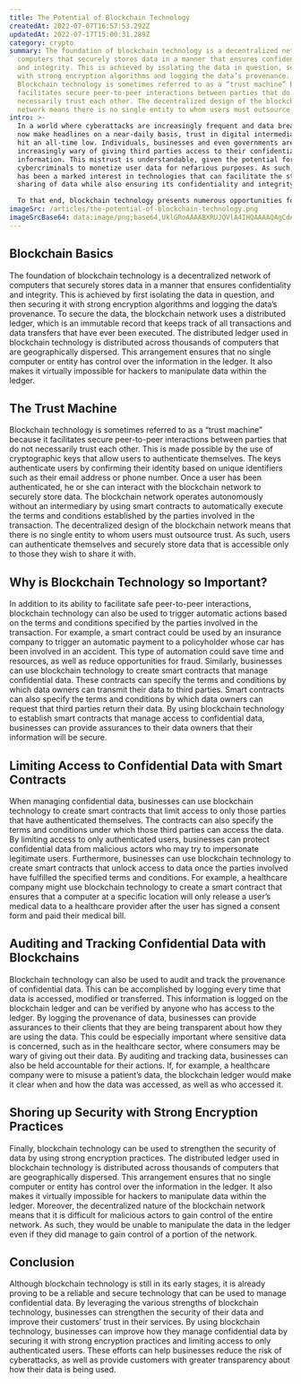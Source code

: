 ```yaml
---
title: The Potential of Blockchain Technology
createdAt: 2022-07-07T16:57:53.292Z
updatedAt: 2022-07-17T15:00:31.289Z
category: crypto
summary: The foundation of blockchain technology is a decentralized network of
  computers that securely stores data in a manner that ensures confidentiality
  and integrity. This is achieved by isolating the data in question, securing it
  with strong encryption algorithms and logging the data’s provenance.
  Blockchain technology is sometimes referred to as a “trust machine” because it
  facilitates secure peer-to-peer interactions between parties that do not
  necessarily trust each other. The decentralized design of the blockchain
  network means there is no single entity to whom users must outsource trust.
intro: >-
  In a world where cyberattacks are increasingly frequent and data breaches
  now make headlines on a near-daily basis, trust in digital intermediaries has
  hit an all-time low. Individuals, businesses and even governments are becoming
  increasingly wary of giving third parties access to their confidential
  information. This mistrust is understandable, given the potential for
  cybercriminals to monetize user data for nefarious purposes. As such, there
  has been a marked interest in technologies that can facilitate the storage and
  sharing of data while also ensuring its confidentiality and integrity. 

  To that end, blockchain technology presents numerous opportunities for improving how we manage confidential data. In this blog post, we will explore how blockchain technology can help businesses reduce the risk of cyberattacks by securing user data on an individual level rather than a centralized server. Furthermore, we’ll discuss why blockchain technology is particularly well suited to meet this challenge with enhanced security measures and increased transparency.
imageSrc: /articles/the-potential-of-blockchain-technology.png
imageSrcBase64: data:image/png;base64,UklGRoAAAABXRUJQVlA4IHQAAAAQAgCdASoKAAoAAUAmJbACdAEf3WArv8HoAPw79DFOSuilHbSqvn0sKJdrE/F2FcHnUjA1xP+Oxb70sRvmQ4juEquny9wERaZ4GcxnS/VfRB/NTfierpb/Q3/Bn/1+MU/EfOex6X/90LUabhPR8//oXcAAAA==
---
```


## Blockchain Basics

The foundation of blockchain technology is a decentralized network of computers that securely stores data in a manner that ensures confidentiality and integrity. This is achieved by first isolating the data in question, and then securing it with strong encryption algorithms and logging the data’s provenance.
To secure the data, the blockchain network uses a distributed ledger, which is an immutable record that keeps track of all transactions and data transfers that have ever been executed. The distributed ledger used in blockchain technology is distributed across thousands of computers that are geographically dispersed. This arrangement ensures that no single computer or entity has control over the information in the ledger. It also makes it virtually impossible for hackers to manipulate data within the ledger.

## The Trust Machine

Blockchain technology is sometimes referred to as a “trust machine” because it facilitates secure peer-to-peer interactions between parties that do not necessarily trust each other. This is made possible by the use of cryptographic keys that allow users to authenticate themselves. The keys authenticate users by confirming their identity based on unique identifiers such as their email address or phone number. Once a user has been authenticated, he or she can interact with the blockchain network to securely store data.
The blockchain network operates autonomously without an intermediary by using smart contracts to automatically execute the terms and conditions established by the parties involved in the transaction. The decentralized design of the blockchain network means that there is no single entity to whom users must outsource trust. As such, users can authenticate themselves and securely store data that is accessible only to those they wish to share it with.

## Why is Blockchain Technology so Important?

In addition to its ability to facilitate safe peer-to-peer interactions, blockchain technology can also be used to trigger automatic actions based on the terms and conditions specified by the parties involved in the transaction.
For example, a smart contract could be used by an insurance company to trigger an automatic payment to a policyholder whose car has been involved in an accident. This type of automation could save time and resources, as well as reduce opportunities for fraud. 
Similarly, businesses can use blockchain technology to create smart contracts that manage confidential data. These contracts can specify the terms and conditions by which data owners can transmit their data to third parties. Smart contracts can also specify the terms and conditions by which data owners can request that third parties return their data.
By using blockchain technology to establish smart contracts that manage access to confidential data, businesses can provide assurances to their data owners that their information will be secure.

## Limiting Access to Confidential Data with Smart Contracts

When managing confidential data, businesses can use blockchain technology to create smart contracts that limit access to only those parties that have authenticated themselves. The contracts can also specify the terms and conditions under which those third parties can access the data. 
By limiting access to only authenticated users, businesses can protect confidential data from malicious actors who may try to impersonate legitimate users. Furthermore, businesses can use blockchain technology to create smart contracts that unlock access to data once the parties involved have fulfilled the specified terms and conditions. For example, a healthcare company might use blockchain technology to create a smart contract that ensures that a computer at a specific location will only release a user’s medical data to a healthcare provider after the user has signed a consent form and paid their medical bill.

## Auditing and Tracking Confidential Data with Blockchains

Blockchain technology can also be used to audit and track the provenance of confidential data. This can be accomplished by logging every time that data is accessed, modified or transferred. This information is logged on the blockchain ledger and can be verified by anyone who has access to the ledger.
By logging the provenance of data, businesses can provide assurances to their clients that they are being transparent about how they are using the data. This could be especially important where sensitive data is concerned, such as in the healthcare sector, where consumers may be wary of giving out their data.
By auditing and tracking data, businesses can also be held accountable for their actions. If, for example, a healthcare company were to misuse a patient’s data, the blockchain ledger would make it clear when and how the data was accessed, as well as who accessed it.

## Shoring up Security with Strong Encryption Practices

Finally, blockchain technology can be used to strengthen the security of data by using strong encryption practices. The distributed ledger used in blockchain technology is distributed across thousands of computers that are geographically dispersed. This arrangement ensures that no single computer or entity has control over the information in the ledger. It also makes it virtually impossible for hackers to manipulate data within the ledger.
Moreover, the decentralized nature of the blockchain network means that it is difficult for malicious actors to gain control of the entire network. As such, they would be unable to manipulate the data in the ledger even if they did manage to gain control of a portion of the network.

## Conclusion

Although blockchain technology is still in its early stages, it is already proving to be a reliable and secure technology that can be used to manage confidential data. By leveraging the various strengths of blockchain technology, businesses can strengthen the security of their data and improve their customers’ trust in their services.
By using blockchain technology, businesses can improve how they manage confidential data by securing it with strong encryption practices and limiting access to only authenticated users. These efforts can help businesses reduce the risk of cyberattacks, as well as provide customers with greater transparency about how their data is being used.
